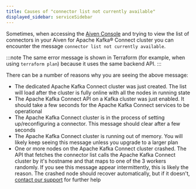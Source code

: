 ```yaml
---
title: Causes of "connector list not currently available"
displayed_sidebar: serviceSidebar
---
```


Sometimes, when accessing the [Aiven Console](https://console.aiven.io/) and trying to view the list of connectors in your Aiven for Apache Kafka® Connect cluster you can encounter the message `connector list not currently available`.

:::note
The same error message is shown in Terraform (for example, when using
`terraform plan`) because it uses the same backend API.
:::

There can be a number of reasons why you are seeing the above message:

-   The dedicated Apache Kafka Connect cluster was just created. The
    list will load after the cluster is fully online with all the nodes
    in running state
-   The Apache Kafka Connect API on a Kafka cluster was just enabled. It
    should take a few seconds for the Apache Kafka Connect services to
    be operational
-   The Apache Kafka Connect cluster is in the process of setting
    up/reconfiguring a connector. This message should clear after a few
    seconds
-   The Apache Kafka Connect cluster is running out of memory. You will
    likely keep seeing this message unless you upgrade to a larger plan
-   One or more nodes on the Apache Kafka Connect cluster crashed. The
    API that fetches the connector list calls the Apache Kafka Connect
    cluster by it's hostname and that maps to one of the 3 workers
    randomly. If you see this message appear intermittently, this is
    likely the reason. The crashed node should recover automatically,
    but if it doesn't, [contact our
    support](https://aiven.io/support-services) for further help
